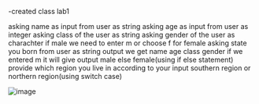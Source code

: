 -created class lab1

asking name as input from user as string
asking age as input from user as integer
asking class of the user as string
asking gender of the user as charachter if male we need to enter m or choose f for female
asking state you born from user as string
output
we get name 
age
class
gender if we entered m it will give output male else female(using if else statement)
provide which region you live in according to your input southern region or northern region(using switch case)


![image](https://github.com/ArjunKrizz/22122107-MDS273L-JAVA/assets/115824939/c5ea43c6-4038-495a-b762-36c7ba434021)
